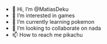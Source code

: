 - 👋 Hi, I’m @MatiasDeku
- 👀 I’m interested in games
- 🌱 I’m currently learning pokemon 
- 💞️ I’m looking to collaborate on nada
- 📫 How to reach me pikachu 

<!---
MatiasDeku/MatiasDeku is a ✨ special ✨ repository because its `README.md` (this file) appears on your GitHub profile.
You can click the Preview link to take a look at your changes.
--->
